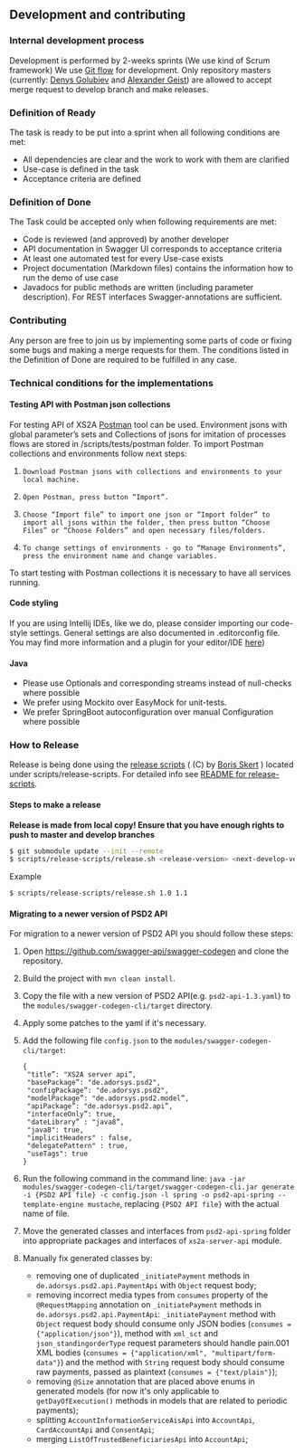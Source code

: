 ## Development and contributing

### Internal development process
Development is performed by 2-weeks sprints (We use kind of Scrum framework)
We use [Git flow](http://nvie.com/posts/a-successful-git-branching-model/) for development. 
Only repository masters (currently: [Denys Golubiev](https://github.com/DG0lden) and 
[Alexander Geist](https://github.com/tadschik))
are allowed to accept merge request to develop branch and make releases.

### Definition of Ready
The task is ready to be put into a sprint when all following conditions are met:
* All dependencies are clear and the work to work with them are clarified
* Use-case is defined in the task
* Acceptance criteria are defined

### Definition of Done
The Task could be accepted only when following requirements are met:
* Code is reviewed (and approved) by another developer
* API documentation in Swagger UI corresponds to acceptance criteria
* At least one automated test for every Use-case exists
* Project documentation (Markdown files) contains the information how to run the demo of use case
* Javadocs for public methods are written (including parameter description). 
  For REST interfaces Swagger-annotations are sufficient.

### Contributing
Any person are free to join us by implementing some parts of code or fixing some bugs and making a merge requests for them.
The conditions listed in the Definition of Done are required to be fulfilled in any case.

### Technical conditions for the implementations

#### Testing API with Postman json collections
 
 For testing API of XS2A [Postman](https://www.getpostman.com/) tool can be used.
 Environment jsons with global parameter’s sets and Collections of jsons for imitation of processes flows are stored in /scripts/tests/postman folder.
 To import Postman collections and environments follow next steps:
 1.     Download Postman jsons with collections and environments to your local machine.
 2.     Open Postman, press button “Import”.
 3.     Choose “Import file” to import one json or “Import folder” to import all jsons within the folder, then press button “Choose Files” or “Choose Folders” and open necessary files/folders.
 4.     To change settings of environments - go to “Manage Environments”, press the environment name and change variables.
 
 To start testing with Postman collections it is necessary to have all services running.
 
#### Code styling
If you are using Intellij IDEs, like we do, please consider importing our code-style settings.
General settings are also documented in .editorconfig file.
You may find more information and a plugin for your editor/IDE [here](http://editorconfig.org/))

#### Java
* Please use Optionals and corresponding streams instead of null-checks where possible
* We prefer using Mockito over EasyMock for unit-tests.
* We prefer SpringBoot autoconfiguration over manual Configuration where possible

### How to Release

Release is being done using the [release scripts](https://github.com/borisskert/release-scripts) ( (C) by [Boris Skert](https://github.com/borisskert) ) located under scripts/release-scripts.
For detailed info see [README for release-scripts](../scripts/release-scripts/README.md).

#### Steps to make a release

**Release is made from local copy! Ensure that you have enough rights to push to master and develop branches**
```bash
$ git submodule update --init --remote
$ scripts/release-scripts/release.sh <release-version> <next-develop-version>
``` 
Example
```bash
$ scripts/release-scripts/release.sh 1.0 1.1
```

#### Migrating to a newer version of PSD2 API
For migration to a newer version of PSD2 API you should follow these steps: 

1. Open https://github.com/swagger-api/swagger-codegen and clone the repository.
2. Build the project with `mvn clean install`.
3. Copy the file with a new version of PSD2 API(e.g. `psd2-api-1.3.yaml`) to the `modules/swagger-codegen-cli/target` directory.
4. Apply some patches to the yaml if it's necessary.
5. Add the following file `config.json` to the `modules/swagger-codegen-cli/target`: 

    ```
    {
     "title”: "XS2A server api”,
     "basePackage”: "de.adorsys.psd2",
     "configPackage”: "de.adorsys.psd2",
     "modelPackage”: "de.adorsys.psd2.model”,
     "apiPackage”: "de.adorsys.psd2.api”,
     "interfaceOnly”: true,
     "dateLibrary” : "java8”,
     "java8": true,
     "implicitHeaders" : false,
     "delegatePattern" : true,
     "useTags": true
    }
    ```

6. Run the following command in the command line: `java -jar modules/swagger-codegen-cli/target/swagger-codegen-cli.jar generate -i {PSD2 API file} -c config.json -l spring -o psd2-api-spring --template-engine mustache`,
replacing `{PSD2 API file}` with the actual name of file.
7. Move the generated classes and interfaces from `psd2-api-spring` folder into appropriate packages and interfaces of `xs2a-server-api` module.
8. Manually fix generated classes by:
   - removing one of duplicated `_initiatePayment` methods in `de.adorsys.psd2.api.PaymentApi` with `Object` request body;
   - removing incorrect media types from `consumes` property of the `@RequestMapping` annotation on `_initiatePayment`
    methods in `de.adorsys.psd2.api.PaymentApi`: `_initiatePayment` method with `Object` request body should consume 
    only JSON bodies (`consumes = {"application/json"}`), method with `xml_sct` and `json_standingorderType` request 
    parameters should handle pain.001 XML bodies (`consumes = {"application/xml", "multipart/form-data"}`)
    and the method with `String` request body should consume raw payments, passed as plaintext (`consumes = {"text/plain"}`);
   - removing `@Size` annotation that are placed above enums in generated models (for now it's only applicable to
   `getDayOfExecution()` methods in models that are related to periodic payments);
   - splitting `AccountInformationServiceAisApi` into `AccountApi`, `CardAccountApi` and `ConsentApi`;
   - merging `ListOfTrustedBeneficiariesApi` into `AccountApi`;
